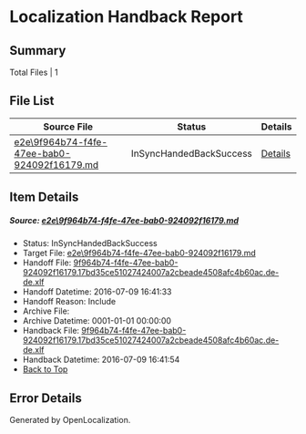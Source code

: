 # <a name='report-top'></a> Localization Handback Report

## Summary
 Total Files | 1

## File List
 Source File | Status | Details 
 ----------- | ------ | ------- 
 [e2e\9f964b74-f4fe-47ee-bab0-924092f16179.md](https://github.com/OpenLocalizationTestOrg/oltest/blob/1d148ed2ff3dd616777526dcb85965f58b326257/e2e/9f964b74-f4fe-47ee-bab0-924092f16179.md) | InSyncHandedBackSuccess | [Details](#ddb15c68d2cab9b88f56d6cc5441d2776ed151a15)

## Item Details
##### <a name='ddb15c68d2cab9b88f56d6cc5441d2776ed151a15'></a> Source: [e2e\9f964b74-f4fe-47ee-bab0-924092f16179.md](https://github.com/OpenLocalizationTestOrg/oltest/blob/1d148ed2ff3dd616777526dcb85965f58b326257/e2e/9f964b74-f4fe-47ee-bab0-924092f16179.md)
* Status: InSyncHandedBackSuccess
* Target File: [e2e\9f964b74-f4fe-47ee-bab0-924092f16179.md](https://github.com/OpenLocalizationTestOrg/oltest-dede-fly/blob/89f8f041b877842ace0572e03b13f5641a0287ad/e2e/9f964b74-f4fe-47ee-bab0-924092f16179.md)
* Handoff File: [9f964b74-f4fe-47ee-bab0-924092f16179.17bd35ce51027424007a2cbeade4508afc4b60ac.de-de.xlf](https://github.com/OpenLocalizationTestOrg/olhandoff-e2e/blob/2283ba6edf681ea1b6c0de96e883cdafa7792f5d/ol-handoff/OpenLocalizationTestOrg/oltest-dede-fly/ci/ht/9f964b74-f4fe-47ee-bab0-924092f16179.17bd35ce51027424007a2cbeade4508afc4b60ac.de-de.xlf)
* Handoff Datetime: 2016-07-09 16:41:33
* Handoff Reason: Include
* Archive File: 
* Archive Datetime: 0001-01-01 00:00:00
* Handback File: [9f964b74-f4fe-47ee-bab0-924092f16179.17bd35ce51027424007a2cbeade4508afc4b60ac.de-de.xlf](https://github.com/OpenLocalizationTestOrg/olhandback-e2e/blob/325abbde4b429d6c274fc493305576b6b727de12/ol-handback/OpenLocalizationTestOrg/oltest-dede-fly/ci/ht/9f964b74-f4fe-47ee-bab0-924092f16179.17bd35ce51027424007a2cbeade4508afc4b60ac.de-de.xlf)
* Handback Datetime: 2016-07-09 16:41:54
* [Back to Top](#report-top)


## Error Details

Generated by OpenLocalization.
